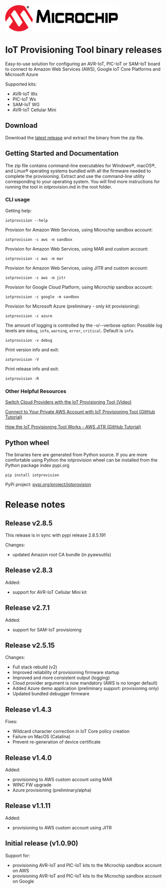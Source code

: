 [![MCHP](images/microchip.png)](https://www.microchip.com)

# IoT Provisioning Tool binary releases
Easy-to-use solution for configuring an AVR-IoT, PIC-IoT or SAM-IoT board to connect to Amazon Web Services (AWS), Google IoT Core Platforms and Microsoft Azure

Supported kits:
- AVR-IoT Wx
- PIC-IoT Wx
- SAM-IoT WG
- AVR-IoT Cellular Mini

## Download
Download the [latest release](https://github.com/microchip-pic-avr-tools/iotprovision-bin/releases/latest) and extract the binary from the zip file.

## Getting Started and Documentation

The zip file contains command-line executables for Windows®, macOS®, and Linux® operating systems bundled with all the firmware needed to complete the provisioning. Extract and use the command-line utility corresponding to your operating system. You will find more instructions for running the tool in iotprovision.md in the root folder.

### CLI usage
Getting help:
```
iotprovision --help
```
Provision for Amazon Web Services, using Microchip sandbox account:
```
iotprovision -c aws -m sandbox
```
Provision for Amazon Web Services, using MAR and custom account:
```
iotprovision -c aws -m mar
```
Provision for Amazon Web Services, using JITR and custom account:
```
iotprovision -c aws -m jitr
```
Provision for Google Cloud Platform, using Microchip sandbox account:
```
iotprovision -c google -m sandbox
```
Provision for Microsoft Azure (preliminary - only kit provisioning):
```
iotprovision -c azure
```
The amount of logging is controlled by the -v/--verbose option:
Possible log levels are `debug`, `info`, `warning`, `error`, `critical`.  Default is `info`.
```
iotprovision -v debug
```
Print version info and exit:
```
iotprovision -V
```
Print release info and exit:
```
iotprovision -R
```

### Other Helpful Resources

[Switch Cloud Providers with the IoT Provisioning Tool (Video)](https://www.youtube.com/watch?v=nwP8obSRaaE)

[Connect to Your Private AWS Account with IoT Provisioning Tool (GitHub Tutorial)](https://github.com/microchip-pic-avr-solutions/microchip-iot-developer-guides-for-aws/tree/master/connect-the-board-to-your-aws-account)

[How the IoT Provisioning Tool Works - AWS JITR (GitHub Tutorial)](https://github.com/microchip-pic-avr-solutions/microchip-iot-developer-guides-for-aws/tree/master/a-more-thorough-look-into-the-provisioning-process)

## Python wheel
The binaries here are generated from Python source.  If you are more comfortable using Python the iotprovision wheel can be installed from the Python package index pypi.org

```
pip install iotprovision
```

PyPi project: [pypi.org/project/iotprovision](https://pypi.org/project/iotprovision/)


# Release notes

## Release v2.8.5
This release is in sync with pypi release 2.8.5.191

Changes:
- updated Amazon root CA bundle (in pyawsutils)

## Release v2.8.3

Added:
- support for AVR-IoT Cellular Mini kit

## Release v2.7.1

Added:
- support for SAM-IoT provisioning

## Release v2.5.15

Changes:
- Full stack rebuild (v2)
- Improved reliability of provisioning firmware startup
- Improved and more consistent output (logging)
- Cloud provider argument is now mandatory (AWS is no longer default)
- Added Azure demo application (preliminary support: provisioning only)
- Updated bundled debugger firmware

## Release v1.4.3

Fixes:
- Wildcard character correction in IoT Core policy creation
- Failure on MacOS (Catalina)
- Prevent re-generation of device certificate

## Release v1.4.0

Added:
- provisioning to AWS custom account using MAR
- WINC FW upgrade
- Azure provisioning (preliminary/alpha)

## Release v1.1.11

Added:
- provisioning to AWS custom account using JITR

## Initial release (v1.0.90)

Support for:
- provisioning AVR-IoT and PIC-IoT kits to the Microchip sandbox account on AWS
- provisioning AVR-IoT and PIC-IoT kits to the Microchip sandbox account on Google
